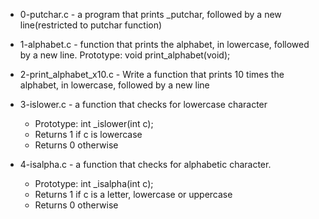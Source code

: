   - 0-putchar.c - a program that prints _putchar, followed by a new line(restricted to putchar function)

  - 1-alphabet.c -  function that prints the alphabet, in lowercase, followed by a new line. Prototype: void print_alphabet(void);

  - 2-print_alphabet_x10.c - Write a function that prints 10 times the alphabet, in lowercase, followed by a new line

  - 3-islower.c - a function that checks for lowercase character
    - Prototype: int _islower(int c);
    - Returns 1 if c is lowercase
    - Returns 0 otherwise
  - 4-isalpha.c - a function that checks for alphabetic character.
    - Prototype: int _isalpha(int c);
    - Returns 1 if c is a letter, lowercase or uppercase
    - Returns 0 otherwise

